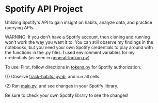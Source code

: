 # Spotify API Project
Utilizing Spotify's API to gain insight on habits, analyze data, and practice querying APIs.

WARNING: If you don't have a Spotify account, then cloning and running won't work the way you want it to. You can still observe my findings in the notebooks, but you need your own Spotify credentials to play around with the functions in the .py files. I used environment variables for my credentials (as seen in [general-lookup.py](general-lookup.py)).

To use:
First, follow directions in [tokens.py](tokens.py) for Spotify authorization.

(1) Observe [track-habits.ipynb](track-habits.ipynb), and run all cells 

(2) Run [main.py](main.py), and see changes in your Spotify library.


Be sure to check your own Spotify library to see the changes!
